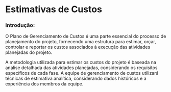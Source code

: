 # Estimativas de Custos

### Introdução:

O Plano de Gerenciamento de Custos é uma parte essencial do processo de planejamento do projeto, fornecendo uma estrutura para estimar, orçar, controlar e reportar os custos associados à execução das atividades planejadas do projeto.

A metodologia utilizada para estimar os custos do projeto é baseada na análise detalhada das atividades planejadas, considerando os requisitos específicos de cada fase. A equipe de gerenciamento de custos utilizará técnicas de estimativa analítica, considerando dados históricos e a experiência dos membros da equipe.
